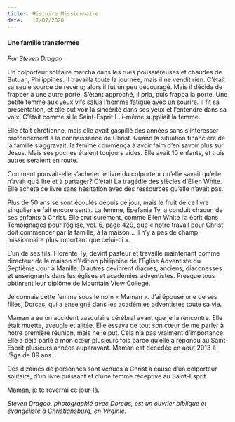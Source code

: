 ```yaml
---
title:  Histoire Missionnaire
date:   17/07/2020
---
```


#### Une famille transformée

_Par Steven Dragoo_

Un colporteur solitaire marcha dans les rues poussiéreuses et chaudes de Butuan, Philippines. Il travailla toute la journée, mais il ne vendit rien. C’était sa seule source de revenu; alors il fut un peu découragé. Mais il décida de frapper à une autre porte. S’étant approché, il pria, puis frappa la porte. Une petite femme aux yeux vifs salua l’homme fatigué avec un sourire. Il fit sa présentation, et elle put voir la sincérité dans ses yeux et l’entendre dans sa voix. C’était comme si le Saint-Esprit Lui-même suppliait la femme.

Elle était chrétienne, mais elle avait gaspillé des années sans s’intéresser profondément à la connaissance de Christ. Quand la situation financière de la famille s’aggravait, la femme commença à avoir faim d’en savoir plus sur Jésus. Mais ses poches étaient toujours vides. Elle avait 10 enfants, et trois autres seraient en route.

Comment pouvait-elle s’acheter le livre du colporteur qu’elle savait qu’elle n’avait qu’à lire et à partager? C’était La tragédie des siècles d’Ellen White. Elle acheta ce livre sans hésitation avec des ressources qu’elle n’avait pas.

Plus de 50 ans se sont écoulés depuis ce jour, mais le fruit de ce livre singulier se fait encore sentir. La femme, Epefania Ty, a conduit chacun de ses enfants à Christ. Elle crut surement, comme Ellen White l’a écrit dans Témoignages pour l’église, vol. 6, page 429, que « notre travail pour Christ doit commencer par la famille, à la maison… Il n’y a pas de champ missionnaire plus important que celui-ci ».

L’un de ses fils, Florente Ty, devint pasteur et travaille maintenant comme directeur de la maison d’édition philippine de l’Église Adventiste du Septième Jour à Manille. D’autres devinrent diacres, anciens, diaconesses et enseignants dans les églises et académies adventistes. Presque tous obtinrent leur diplôme de Mountain View College.

Je connais cette femme sous le nom « Maman ». J’ai épousé une de ses filles, Dorcas, qui a enseigné dans les académies adventistes toute sa vie.

Maman a eu un accident vasculaire cérébral avant que je la rencontre. Elle était muette, aveugle et alitée. Elle essaya de tout son cœur de me parler à notre première réunion, mais ne le put. Cela n’a pas vraiment d’importance. Elle a déjà parlé à mon cœur plusieurs fois parce qu’elle a répondu au Saint-Esprit plusieurs années auparavant. Maman est décédée en aout 2013 à l’âge de 89 ans.

Des dizaines de personnes sont venues à Christ à cause d’un colporteur solitaire, d’un livre puissant et d’une femme réceptive au Saint-Esprit.

Maman, je te reverrai ce jour-là.

_Steven Dragoo, photographié avec Dorcas, est un ouvrier biblique et évangéliste à Christiansburg, en Virginie._
